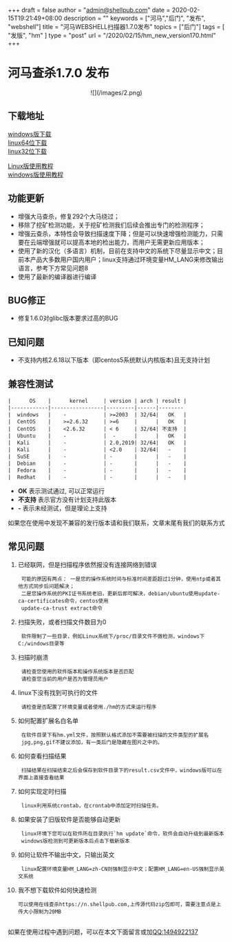 +++
draft = false
author = "admin@shellpub.com"
date = 2020-02-15T19:21:49+08:00
description = ""
keywords = ["河马","后门", "发布", "webshell"]
title = "河马WEBSHELL扫描器1.7.0发布"
topics = ["后门"]
tags = [ "发版", "hm" ]
type = "post"
url = "/2020/02/15/hm_new_version170.html"
+++


# 河马查杀1.7.0 发布
<center>
![](/images/2.png)
</center>

## 下载地址

[windows版下载](http://dl.shellpub.com/hm-ui/latest/HmSetup.zip?version=1.7.0)  
[linux64位下载](http://dl.shellpub.com/hm/latest/hm-linux-amd64.tgz?version=1.7.0)  
[linux32位下载](http://dl.shellpub.com/hm/latest/hm-linux-386.tgz?version=1.7.0)
  
[Linux版使用教程](http://www.shellpub.com/doc/hm_linux_usage.html)  
[windows版使用教程](http://blog.shellpub.com/2017/08/09/%E6%B2%B3%E9%A9%ACwebshell%E6%89%AB%E6%8F%8F%E5%99%A8v1_2.html)



## 功能更新

  * 增强大马查杀，修复292个大马绕过；
  * 移除了挖矿检测功能，关于挖矿检测我们后续会推出专门的检测程序；
  * 增强云查杀，本特性会导致扫描速度下降；但是可以快速增强检测能力，只需要在云端增强就可以提高本地的检出能力，而用户无需更新应用版本；
  * 使用了新的汉化（多语言）机制，目前在支持中文的系统下尽量显示中文；目前本产品大多数用户国内用户；linux支持通过环境变量HM_LANG来修改输出语言，参考下方常见问题8
  * 使用了最新的编译器进行编译

## BUG修正

  * 修复1.6.0对glibc版本要求过高的BUG

## 已知问题

 * 不支持内核2.6.18以下版本（即centos5系统默认内核版本)且无支持计划

## 兼容性测试


	|      OS    |      kernel     | version | arch | result |
	|------------|-----------------|---------|------|--------
	|  windows   |    -            | >=2003  | 32/64|   OK   |
	|  CentOS    |    >=2.6.32     | >=6     |      |   OK   |
	|  CentOS    |    <2.6.32      | < 6     | 32/64| 不支持  |
	|  Ubuntu    |    -            |  -      |      |   OK   |
	|  Kali      |    -            | 2.0,2019| 32/64|   OK   |
	|  Kali      |    -            | <2.0    | 32/64|   -    |
	|  SuSE      |    -            | -       |      |   -    |
	|  Debian    |    -            | -       |      |   -    |
	|  Fedora    |    -            | -       |      |   -    |
	|  Redhat    |    -            | -       |      |   -    |


- **OK** 表示测试通过, 可以正常运行
- **不支持** 表示官方没有计划支持此版本
- **-** 表示未经测试，但是理论上支持

如果您在使用中发现不兼容的发行版本请和我们联系，文章末尾有我们的联系方式


## 常见问题

1. 已经联网，但是扫描程序依然报没有连接网络到错误

		可能的原因有两点： 一是您的操作系统时间与标准时间差距超过1分钟，使用ntp或者其他方式同步后问题解决； 
		二是您操作系统的PKI证书系统老旧，更新后即可解决，debian/ubuntu使用update-ca-certificates命令，centos使用
		update-ca-trust extract命令


2. 扫描失败，或者扫描文件数目为0

		软件限制了一些目录，例如Linux系统下/proc/目录文件不做检测，windows下C:/windows目录等

3. 扫描时崩溃

		请检查您使用的软件版本和操作系统版本是否匹配
		请检查您当前的用户是否为管理员用户

4. linux下没有找到可执行的文件

		请检查是否配置了环境变量或者使用./hm的方式来运行程序

5. 如何配置扩展名白名单

		在软件目录下有hm.yml文件，按照默认格式添加不需要被扫描的文件类型的扩展名
		jpg,png,gif不建议添加，有一类后门是隐藏在图片之中的。

6. 如何查看扫描结果

		扫描结果在扫描结束之后会保存到软件目录下的result.csv文件中，windows版可以在界面上直接查看结果

7. 如何实现定时扫描

		linux利用系统crontab，在crontab中添加定时扫描任务。

8. 如果安装了旧版软件是否能够自动更新

		linux环境下您可以在软件所在目录执行`hm update`命令，软件会自动升级到最新版本
		windows版检测到可更新版本后点击下载新版本

9. 如何让软件不输出中文，只输出英文

		linux配置环境变量HM_LANG=zh-CN则强制显示中文；配置HM_LANG=en-US强制显示英文系统

10. 我不想下载软件如何快速检测

		可以使用在线查杀https://n.shellpub.com,上传源代码zip包即可，需要注意点是上传大小限制为20MB

	
## 

如果在使用过程中遇到问题，可以在本文下面留言或加<a href="tencent://message/?uin=1494922137&amp;Site=&amp;Menu=yes">QQ:1494922137</a>

